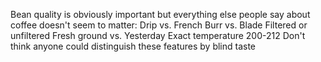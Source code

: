 Bean quality is obviously important but everything else people say about coffee doesn't seem to matter: Drip vs. French Burr vs. Blade Filtered or unfiltered Fresh ground vs. Yesterday Exact temperature 200-212 Don't think anyone could distinguish these features by blind taste

